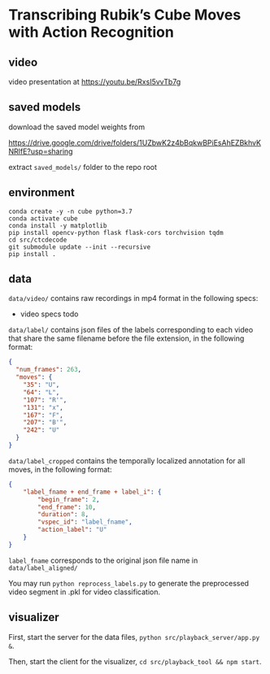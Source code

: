# Transcribing Rubik’s Cube Moves with Action Recognition

## video

video presentation at 
https://youtu.be/RxsI5vvTb7g 

## saved models

download the saved model weights from 

https://drive.google.com/drive/folders/1UZbwK2z4bBqkwBPiEsAhEZBkhvKNRlfE?usp=sharing

extract `saved_models/` folder to the repo root

## environment

```
conda create -y -n cube python=3.7
conda activate cube
conda install -y matplotlib
pip install opencv-python flask flask-cors torchvision tqdm
cd src/ctcdecode
git submodule update --init --recursive
pip install .
```

## data

`data/video/` contains raw recordings in mp4 format in the following specs:

- video specs todo

`data/label/` contains json files of the labels corresponding to each video that share the same filename before the file extension, in the following format:

```json
{
  "num_frames": 263,
  "moves": {
    "35": "U",
    "64": "L",
    "107": "R'",
    "131": "x",
    "167": "F",
    "207": "B'",
    "242": "U"
  }
}
```
`data/label_cropped` contains the temporally localized annotation for all moves, in the following format:
```json
{
    "label_fname + end_frame + label_i": {
        "begin_frame": 2,
        "end_frame": 10,
        "duration": 8,
        "vspec_id": "label_fname",   
        "action_label": "U"
    }
}
```
```label_fname``` corresponds to the original json file name in ```data/label_aligned/```

You may run ```python reprocess_labels.py``` to generate the preprocessed video segment in .pkl for video classification.

## visualizer

First, start the server for the data files, `python src/playback_server/app.py &`.

Then, start the client for the visualizer, `cd src/playback_tool && npm start`.
